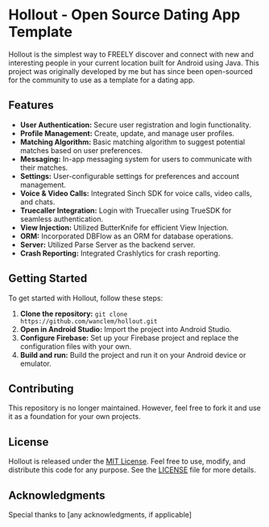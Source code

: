 # Hollout - Open Source Dating App Template

Hollout is the simplest way to FREELY discover and connect with new and interesting people in your current location built for Android using Java. This project was originally developed by me but has since been open-sourced for the community to use as a template for a dating app.

## Features

- **User Authentication:** Secure user registration and login functionality.
- **Profile Management:** Create, update, and manage user profiles.
- **Matching Algorithm:** Basic matching algorithm to suggest potential matches based on user preferences.
- **Messaging:** In-app messaging system for users to communicate with their matches.
- **Settings:** User-configurable settings for preferences and account management.
- **Voice & Video Calls:** Integrated Sinch SDK for voice calls, video calls, and chats.
- **Truecaller Integration:** Login with Truecaller using TrueSDK for seamless authentication.
- **View Injection:** Utilized ButterKnife for efficient View Injection.
- **ORM:** Incorporated DBFlow as an ORM for database operations.
- **Server:** Utilized Parse Server as the backend server.
- **Crash Reporting:** Integrated Crashlytics for crash reporting.

## Getting Started

To get started with Hollout, follow these steps:

1. **Clone the repository:** `git clone https://github.com/wanclem/hollout.git`
2. **Open in Android Studio:** Import the project into Android Studio.
3. **Configure Firebase:** Set up your Firebase project and replace the configuration files with your own.
4. **Build and run:** Build the project and run it on your Android device or emulator.

## Contributing

This repository is no longer maintained. However, feel free to fork it and use it as a foundation for your own projects.

## License

Hollout is released under the [MIT License](https://opensource.org/licenses/MIT). Feel free to use, modify, and distribute this code for any purpose. See the [LICENSE](LICENSE) file for more details.

## Acknowledgments

Special thanks to [any acknowledgments, if applicable]
